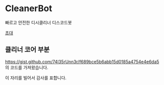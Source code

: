 # CleanerBot

빠르고 안전한 디시클리너 디스코드봇

[초대](https://discord.com/api/oauth2/authorize?client_id=788454180837654558&permissions=2048&scope=bot)

## 클리너 코어 부분

https://gist.github.com/74l35rUnn3r/f689bce5b6abb15d0185a4754e4e6da5 의 코드를 가져왔습니다.

이 자리를 빌어서 감사를 표합니다.
